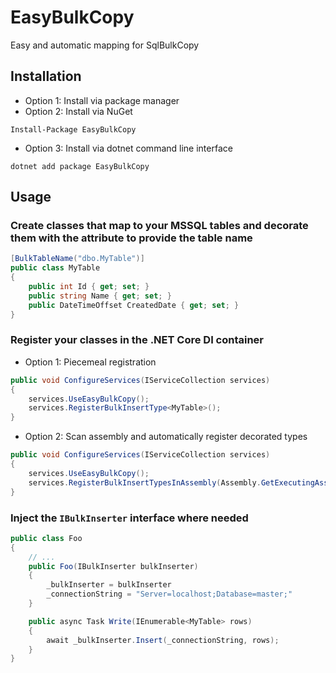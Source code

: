 # EasyBulkCopy
Easy and automatic mapping for SqlBulkCopy

## Installation
- Option 1: Install via package manager
- Option 2: Install via NuGet
```
Install-Package EasyBulkCopy
```
- Option 3: Install via dotnet command line interface
```
dotnet add package EasyBulkCopy
```

## Usage
### Create classes that map to your MSSQL tables and decorate them with the attribute to provide the table name
```csharp
[BulkTableName("dbo.MyTable")]
public class MyTable
{
    public int Id { get; set; }
    public string Name { get; set; }
    public DateTimeOffset CreatedDate { get; set; }
}
```

### Register your classes in the .NET Core DI container
- Option 1: Piecemeal registration
```csharp
public void ConfigureServices(IServiceCollection services)
{
    services.UseEasyBulkCopy();
    services.RegisterBulkInsertType<MyTable>();
}
```

- Option 2: Scan assembly and automatically register decorated types
```csharp
public void ConfigureServices(IServiceCollection services)
{
    services.UseEasyBulkCopy();
    services.RegisterBulkInsertTypesInAssembly(Assembly.GetExecutingAssembly());
}
```

### Inject the `IBulkInserter` interface where needed
```csharp
public class Foo
{
    // ...
    public Foo(IBulkInserter bulkInserter)
    {
        _bulkInserter = bulkInserter
        _connectionString = "Server=localhost;Database=master;"
    }

    public async Task Write(IEnumerable<MyTable> rows)
    {
        await _bulkInserter.Insert(_connectionString, rows);
    }
}
```
